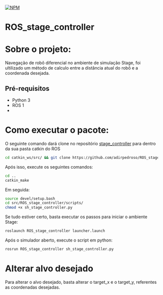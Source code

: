 
[![NPM](https://img.shields.io/npm/l/react)](https://github.com/adirpedroso/ROS_stage_controller/blob/main/LICENSE)
# ROS_stage_controller


# Sobre o projeto:
Navegação de robô diferencial no ambiente de simulação Stage, foi ultilizado um método de calculo entre a distância atual do robô e a coordenada desejada.
## Pré-requisitos
- Python 3
- ROS 1
- 
# Como executar o pacote:

O seguinte comando dará clone no repositório [stage_controller](https://github.com/adirpedroso/ROS_stage_controller/tree/main) para dentro da sua pasta catkin do ROS
```bash
cd catkin_ws/src/ && git clone https://github.com/adirpedroso/ROS_stage_controller.git
```
Após isso, execute os seguintes comandos:
```bash
cd .. 
catkin_make
```
Em seguida:
```bash
source devel/setup.bash
cd src/ROS_stage_controller/scripts/
chmod +x sh_stage_controller.py 
```
Se tudo estiver certo, basta executar os passos para iniciar o ambiente Stage:
```bash
roslaunch ROS_stage_controller launcher.launch 
```
Após o simulador aberto, execute o script em python:
```bash
rosrun ROS_stage_controller sh_stage_controller.py 
```

# Alterar alvo desejado
Para alterar o alvo desejado, basta alterar o target_x e o target_y, referentes as coordenadas desejadas.
